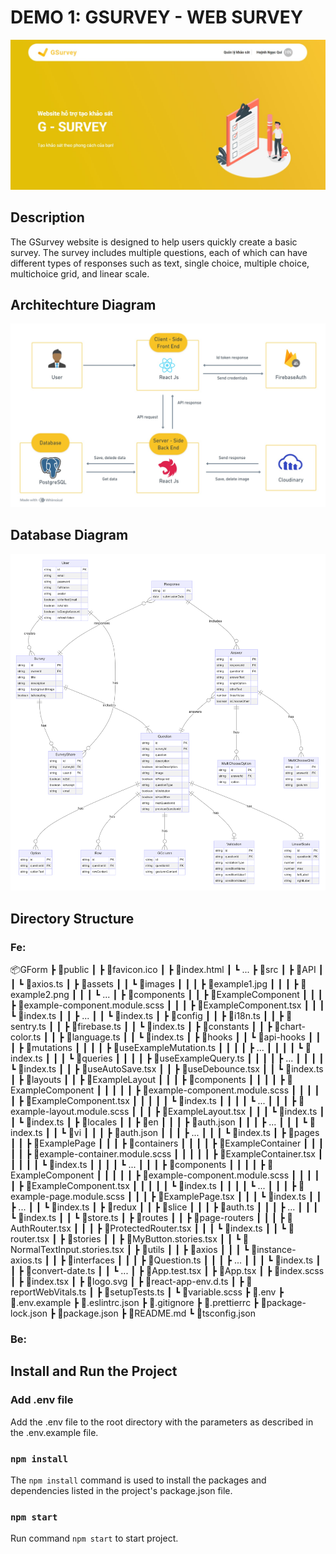 # DEMO 1: GSURVEY - WEB SURVEY

<img src="./assets/images/home.jpg"/>

## Description

The GSurvey website is designed to help users quickly create a basic survey. The survey includes multiple questions, each of which can have different types of responses such as text, single choice, multiple choice, multichoice grid, and linear scale.

## Architechture Diagram

<img src="./assets/images/architechture-diagram.jpg"/>

## Database Diagram

<img src="./assets/images/database-diagram.png"/>

## Directory Structure

### Fe:

📦GForm
┣ 📂public
┃ ┣ 📜favicon.ico
┃ ┣ 📜index.html
┃ ┗ ...
┣ 📂src
┃ ┣ 📂API
┃ ┃ ┗ 📜axios.ts
┃ ┣ 📂assets
┃ ┃ ┗ 📂images
┃ ┃ ┃ ┣ 📜example1.jpg
┃ ┃ ┃ ┣ 📜example2.png
┃ ┃ ┃ ┗ ...
┃ ┣ 📂components
┃ ┃ ┣ 📂ExampleComponent
┃ ┃ ┃ ┣ 📜example-component.module.scss
┃ ┃ ┃ ┣ 📜ExampleComponent.tsx
┃ ┃ ┃ ┗ 📜index.ts
┃ ┃ ┣ ...
┃ ┃ ┗ 📜index.ts
┃ ┣ 📂config
┃ ┃ ┣ 📜i18n.ts
┃ ┃ ┣ 📜sentry.ts
┃ ┃ ┣ 📜firebase.ts
┃ ┃ ┗ 📜index.ts
┃ ┣ 📂constants
┃ ┃ ┣ 📜chart-color.ts
┃ ┃ ┣ 📜language.ts
┃ ┃ ┗ 📜index.ts
┃ ┣ 📂hooks
┃ ┃ ┗ 📂api-hooks
┃ ┃ ┃ ┣ 📂mutations
┃ ┃ ┃ ┃ ┣ 📜useExampleMutation.ts
┃ ┃ ┃ ┃ ┣ ...
┃ ┃ ┃ ┃ ┗ 📜index.ts
┃ ┃ ┃ ┗ 📂queries
┃ ┃ ┃ ┃ ┣ 📜useExampleQuery.ts
┃ ┃ ┃ ┃ ┣ ...
┃ ┃ ┃ ┃ ┗ 📜index.ts
┃ ┃ ┣ 📜useAutoSave.tsx
┃ ┃ ┣ 📜useDebounce.tsx
┃ ┃ ┗ 📜index.ts
┃ ┣ 📂layouts
┃ ┃ ┣ 📂ExampleLayout
┃ ┃ ┃ ┣ 📂components
┃ ┃ ┃ ┃ ┣ 📂ExampleComponent
┃ ┃ ┃ ┃ ┃ ┣ 📜example-component.module.scss
┃ ┃ ┃ ┃ ┃ ┣ 📜ExampleComponent.tsx
┃ ┃ ┃ ┃ ┃ ┗ 📜index.ts
┃ ┃ ┃ ┃ ┗ ...
┃ ┃ ┃ ┣ 📜example-layout.module.scss
┃ ┃ ┃ ┣ 📜ExampleLayout.tsx
┃ ┃ ┃ ┗ 📜index.ts
┃ ┃ ┗ 📜index.ts
┃ ┣ 📂locales
┃ ┃ ┣ 📂en
┃ ┃ ┃ ┣ 📜auth.json
┃ ┃ ┃ ┣ ...
┃ ┃ ┃ ┗ 📜index.ts
┃ ┃ ┗ 📂vi
┃ ┃ ┃ ┣ 📜auth.json
┃ ┃ ┃ ┣ ...
┃ ┃ ┃ ┗ 📜index.ts
┃ ┣ 📂pages
┃ ┃ ┣ 📂ExamplePage
┃ ┃ ┃ ┣ 📂containers
┃ ┃ ┃ ┃ ┣ 📂ExampleContainer
┃ ┃ ┃ ┃ ┃ ┣ 📜example-container.module.scss
┃ ┃ ┃ ┃ ┃ ┣ 📜ExampleContainer.tsx
┃ ┃ ┃ ┃ ┃ ┗ 📜index.ts
┃ ┃ ┃ ┃ ┗ ...
┃ ┃ ┃ ┣ 📂components
┃ ┃ ┃ ┃ ┣ 📂ExampleComponent
┃ ┃ ┃ ┃ ┃ ┣ 📜example-component.module.scss
┃ ┃ ┃ ┃ ┃ ┣ 📜ExampleComponent.tsx
┃ ┃ ┃ ┃ ┃ ┗ 📜index.ts
┃ ┃ ┃ ┃ ┗ ...
┃ ┃ ┃ ┣ 📜example-page.module.scss
┃ ┃ ┃ ┣ 📜ExamplePage.tsx
┃ ┃ ┃ ┗ 📜index.ts
┃ ┃ ┣ ...
┃ ┃ ┗ 📜index.ts
┃ ┣ 📂redux
┃ ┃ ┣ 📂slice
┃ ┃ ┃ ┣ 📜auth.ts
┃ ┃ ┃ ┣ ...
┃ ┃ ┃ ┗ 📜index.ts
┃ ┃ ┗ 📜store.ts
┃ ┣ 📂routes
┃ ┃ ┣ 📂page-routers
┃ ┃ ┃ ┣ 📜AuthRouter.tsx
┃ ┃ ┃ ┣ 📜ProtectedRouter.tsx
┃ ┃ ┃ ┗ 📜index.ts
┃ ┃ ┗ 📜router.tsx
┃ ┣ 📂stories
┃ ┃ ┣ 📜MyButton.stories.tsx
┃ ┃ ┗ 📜NormalTextInput.stories.tsx
┃ ┣ 📂utils
┃ ┃ ┣ 📂axios
┃ ┃ ┃ ┗ 📜instance-axios.ts
┃ ┃ ┣ 📂interfaces
┃ ┃ ┃ ┣ 📜Question.ts
┃ ┃ ┃ ┣ ...
┃ ┃ ┃ ┗ 📜index.ts
┃ ┃ ┣ 📜convert-date.ts
┃ ┃ ┗ ...
┃ ┣ 📜App.test.tsx
┃ ┣ 📜App.tsx
┃ ┣ 📜index.scss
┃ ┣ 📜index.tsx
┃ ┣ 📜logo.svg
┃ ┣ 📜react-app-env.d.ts
┃ ┣ 📜reportWebVitals.ts
┃ ┣ 📜setupTests.ts
┃ ┗ 📜variable.scss
┣ 📜.env
┣ 📜.env.example
┣ 📜.eslintrc.json
┣ 📜.gitignore
┣ 📜.prettierrc
┣ 📜package-lock.json
┣ 📜package.json
┣ 📜README.md
┗ 📜tsconfig.json

### Be:

## Install and Run the Project

### Add .env file

Add the .env file to the root directory with the parameters as described in the .env.example file.

### `npm install`

The `npm install` command is used to install the packages and dependencies listed in the project's package.json file.

### `npm start`

Run command `npm start` to start project.
